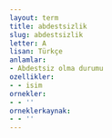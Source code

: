 ```yaml
---
layout: term
title: abdestsizlik
slug: abdestsizlik
letter: A
lisan: Türkçe
anlamlar:
- Abdestsiz olma durumu
ozellikler:
- - isim
ornekler:
- - ''
orneklerkaynak:
- - ''
---
```

